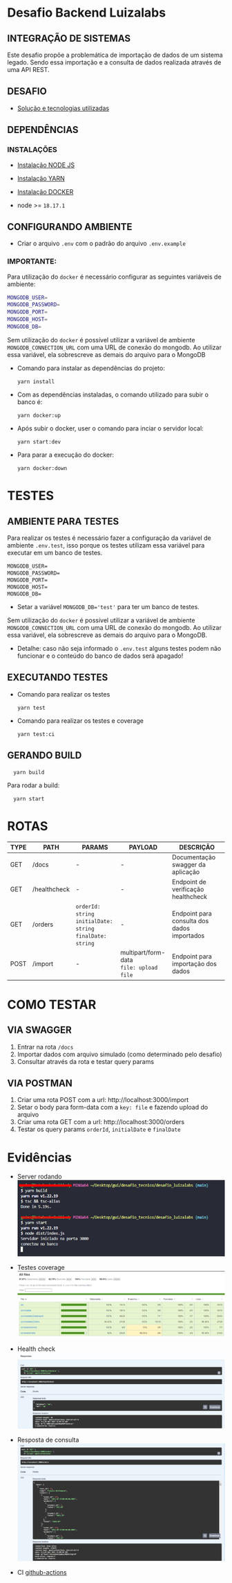 # Desafio Backend Luizalabs

## INTEGRAÇÃO DE SISTEMAS
Este desafio propõe a problemática de importação de dados de um sistema legado. Sendo essa importação e a consulta de dados realizada através de uma API REST.

## DESAFIO
- [Solução e tecnologias utilizadas](https://github.com/guiwxz/luizalabs-desafio/blob/main/docs_md/SOLUCOES.md)



## DEPENDÊNCIAS

### INSTALAÇÕES
- [Instalação NODE JS](https://nodejs.org/en/)
- [Instalação YARN](https://yarnpkg.com/getting-started/install)
- [Instalação DOCKER](https://www.docker.com/products/docker-desktop/)


- node >= `18.17.1`

## CONFIGURANDO AMBIENTE
* Criar o arquivo `.env` com o padrão do arquivo `.env.example`
### IMPORTANTE: 
  Para utilização do `docker` é necessário configurar as seguintes variáveis de ambiente:
 ```bash
MONGODB_USER=
MONGODB_PASSWORD=
MONGODB_PORT=
MONGODB_HOST=
MONGODB_DB=
```

Sem utilização do `docker` é possível utilizar a variável de ambiente `MONGODB_CONNECTION_URL` com uma URL de conexão do mongodb.
Ao utilizar essa variável, ela sobrescreve as demais do arquivo para o MongoDB


* Comando para instalar as dependências do projeto:
  
  ```
  yarn install
  ```
* Com as dependências instaladas, o comando utilizado para subir o banco é:
  
  ```
  yarn docker:up
  ```
* Após subir o docker, user o comando para inciar o servidor local:
  
  ```
  yarn start:dev
  ```
* Para parar a execução do docker:
  
  ```
  yarn docker:down
  ```
# TESTES
## AMBIENTE PARA TESTES
Para realizar os testes é necessário fazer a configuração da variável de ambiente `.env.test`, isso porque os testes utilizam essa variável para executar em um banco de testes.
```
MONGODB_USER=
MONGODB_PASSWORD=
MONGODB_PORT=
MONGODB_HOST=
MONGODB_DB=
```
* Setar a variável `MONGODB_DB='test'` para ter um banco de testes.

Sem utilização do `docker` é possível utilizar a variável de ambiente `MONGODB_CONNECTION_URL` com uma URL de conexão do mongodb.
Ao utilizar essa variável, ela sobrescreve as demais do arquivo para o MongoDB.
* Detalhe: caso não seja informado o `.env.test` alguns testes podem não funcionar e o conteúdo do banco de dados será apagado!

## EXECUTANDO TESTES
* Comando para realizar os testes
  ```
  yarn test
  ```

* Comando para realizar os testes e coverage
  ```
  yarn test:ci
  ```

## GERANDO BUILD
```
  yarn build
```
Para rodar a build:
```
  yarn start
```



# ROTAS

| TYPE | PATH | PARAMS | PAYLOAD | DESCRIÇÃO |
|------|------|--------|---------|-----------|
|GET| /docs | - | - | Documentação swagger da aplicação |
|GET| /healthcheck | - | - | Endpoint de verificação healthcheck |
|GET| /orders | `orderId: string` <br/> `initialDate: string` <br/> `finalDate: string` | - | Endpoint para consulta dos dados importados |
|POST| /import | - | multipart/form-data <br/> `file: upload file` | Endpoint para importação dos dados |

# COMO TESTAR
## VIA SWAGGER
1. Entrar na rota `/docs`
2. Importar dados com arquivo simulado (como determinado pelo desafio)
3. Consultar através da rota e testar query params

## VIA POSTMAN
1. Criar uma rota POST com a url: http://localhost:3000/import
2. Setar o body para form-data com a `key: file` e fazendo upload do arquivo
3. Criar uma rota GET com a url: http://localhost:3000/orders
4. Testar os query params `orderId`, `initialDate` e `finalDate` 

# Evidências

- Server rodando
 <br/> ![Imagem mostrando um console com o servidor startado](https://github.com/guiwxz/luizalabs-desafio/blob/main/assets/server%20rodando.png)

- Testes coverage
   <br/> ![Imagem mostrando uma pagina com a cobertura de testes](https://github.com/guiwxz/luizalabs-desafio/blob/main/assets/coverage.png)

- Health check
   <br/> ![Imagem mostrando o healthcheck na web](https://github.com/guiwxz/luizalabs-desafio/blob/main/assets/healthcheck.png)

- Resposta de consulta
   <br/> ![Imagem mostrando uma resposta de consulta](https://github.com/guiwxz/luizalabs-desafio/blob/main/assets/response.png)

- CI [github-actions](https://github.com/guiwxz/luizalabs-desafio/actions/runs/6741326721)

